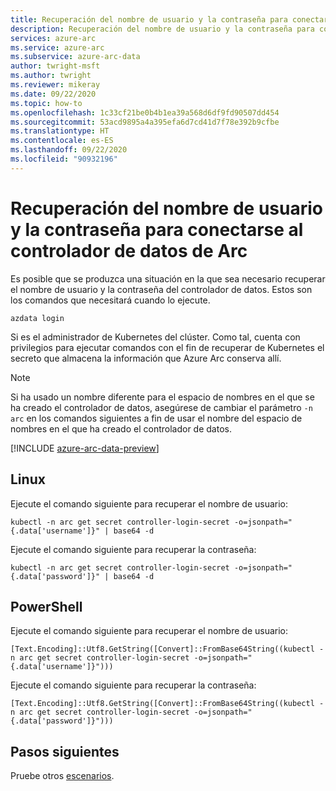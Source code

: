 ```yaml
---
title: Recuperación del nombre de usuario y la contraseña para conectarse al controlador de datos de Arc
description: Recuperación del nombre de usuario y la contraseña para conectarse al controlador de datos de Arc
services: azure-arc
ms.service: azure-arc
ms.subservice: azure-arc-data
author: twright-msft
ms.author: twright
ms.reviewer: mikeray
ms.date: 09/22/2020
ms.topic: how-to
ms.openlocfilehash: 1c33cf21be0b4b1ea39a568d6df9fd90507dd454
ms.sourcegitcommit: 53acd9895a4a395efa6d7cd41d7f78e392b9cfbe
ms.translationtype: HT
ms.contentlocale: es-ES
ms.lasthandoff: 09/22/2020
ms.locfileid: "90932196"
---
```

# <a name="retrieve-the-user-name-and-password-to-connect-to-the-arc-data-controller"></a>Recuperación del nombre de usuario y la contraseña para conectarse al controlador de datos de Arc

Es posible que se produzca una situación en la que sea necesario recuperar el nombre de usuario y la contraseña del controlador de datos. Estos son los comandos que necesitará cuando lo ejecute. 

```console
azdata login
```

Si es el administrador de Kubernetes del clúster. Como tal, cuenta con privilegios para ejecutar comandos con el fin de recuperar de Kubernetes el secreto que almacena la información que Azure Arc conserva allí.

> [!NOTE]
>  Si ha usado un nombre diferente para el espacio de nombres en el que se ha creado el controlador de datos, asegúrese de cambiar el parámetro `-n arc` en los comandos siguientes a fin de usar el nombre del espacio de nombres en el que ha creado el controlador de datos.

[!INCLUDE [azure-arc-data-preview](../../../includes/azure-arc-data-preview.md)]

## <a name="linux"></a>Linux

Ejecute el comando siguiente para recuperar el nombre de usuario:

```console
kubectl -n arc get secret controller-login-secret -o=jsonpath="{.data['username']}" | base64 -d
```

Ejecute el comando siguiente para recuperar la contraseña:

```console
kubectl -n arc get secret controller-login-secret -o=jsonpath="{.data['password']}" | base64 -d
```

## <a name="powershell"></a>PowerShell

Ejecute el comando siguiente para recuperar el nombre de usuario:

```console
[Text.Encoding]::Utf8.GetString([Convert]::FromBase64String((kubectl -n arc get secret controller-login-secret -o=jsonpath="{.data['username']}")))
```

Ejecute el comando siguiente para recuperar la contraseña:

```console
[Text.Encoding]::Utf8.GetString([Convert]::FromBase64String((kubectl -n arc get secret controller-login-secret -o=jsonpath="{.data['password']}")))
```

## <a name="next-steps"></a>Pasos siguientes

Pruebe otros [escenarios](https://github.com/microsoft/Azure-data-services-on-Azure-Arc/tree/master/scenarios).
